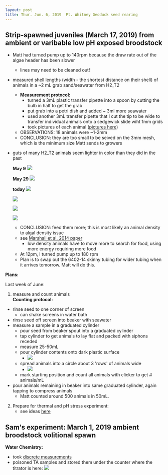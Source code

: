 ```yaml
---
layout: post
title: Thur. Jun. 6, 2019  Pt. Whitney Geoduck seed rearing 
---
```


## Strip-spawned juveniles (March 17, 2019) from ambient or varibable low pH exposed broodstock

- Matt had turned pump up to 140rpm because the draw rate out of the algae header has been slower 
	- lines may need to be cleaned out!

- measured shell lengths (width - the shortest distance on their shell) of animals in a ~2 mL grab sand/seawater from H2_T2
	- **Measurement protocol:** 
		- turned a 3mL plastic transfer pipette into a spoon by cutting the bulb in half to get the grab
		- put grab into a petri dish and added ~ 3ml more seawater
		- used another 3mL transfer pipette that I cut the tip to be wide to transfer individual animals onto a sedgewick slide wiht 1mm grids
		- took pictures of each animal ([pictures here](https://drive.google.com/open?id=1RtDMhIaQ35Xxr6rN7n6V1XoHyS90bPDk))
	- OBSERVATIONS: 18 animals were ~1-2mm 
	- CONCLUSION: they are too small to be seived on the 3mm mesh, which is the minimum size Matt sends to growers 	

- guts of many H2_T2 animals seem lighter in color than they did in the past 

	**May 9**
	![](https://drive.google.com/uc?export=view&id=1ZefZR5djyuL0r6-3y3dr40_7EYa8HdOx)
	
	**May 29**
	![](https://drive.google.com/uc?export=view&id=1kwz9wOmx3UgAbDXQAFZ--NC2wSLG_En-)
	
	**today**
	![](https://drive.google.com/uc?export=view&id=1YKKWvOWJyDFZZXkjIHVGszs-1DBjPgZI)
	
	![](https://drive.google.com/uc?export=view&id=1r4eRYwoe9mxEPvOLvqqOd97rkBkgu8ee)
	
	![](https://drive.google.com/uc?export=view&id=1BeIjqBM8EZEJ9_2tc31Ex4wG6GZxM4gx)
	
	![](https://drive.google.com/uc?export=view&id=1y1tSikRnZ-QvPCpJMMWDuP-zs2ENbuYJ)

	- CONCLUSION: feed them more; this is most likely an animal density to algal density issue
	- see [Marshall et al. 2014 paper](https://www.tandfonline.com/doi/abs/10.1080/15222055.2014.886645?tab=permissions&scroll=top)
		- low density animals have to move more to search for food, using more energy requiring more food
	- At 12pm, I turned pump up to 180 rpm
	- Plan is to swap out the 6402-14 skinny tubing for wider tubing when it arrives tomorrow. Matt will do this.

**Plans:**

Last week of June:  

1. measure and count animals  
  **Counting protocol:**

- rinse seed to one corner of screen
	- can shake screens in water bath 
- rinse seed off screen into beaker with seawater
- measure a sample in a graduated cylinder
	- pour seed from beaker spout into a graduated cylinder
	- tap cylinder to get animals to lay flat and packed with siphons receded
	- measure 25-50mL
	- pour cylinder contents onto dark plastic surface
		- ![](https://drive.google.com/uc?export=view&id=1E38cvbM5Vb2f_57LUKTyvaQESWvCkvtc)
	- spread animals into a circle about 3 'rows' of animals wide
		- ![](https://drive.google.com/uc?export=view&id=1C-PnnpwxSsKbxAfo5cTXkdcEN74Ee7hx)
	- mark starting position and count all animals with clicker to get # animals/mL
- pour animals remaining in beaker into same graduated cylinder, again tapping to compress animals
	- Matt counted around 500 animals in 50mL.

2. Prepare for thermal and pH stress experiment:
	- see ideas [here](https://docs.google.com/document/d/1E12ATHeWXF2Bpe7O6xf3V9RHvVF4DKcZ10FEyvitWL8/edit)


## Sam's experiment: March 1, 2019 ambient broodstock volitional spawn

**Water Chemistry:**

- took [discrete measurements](https://github.com/shellywanamaker/P_generosa/blob/master/Water_Chemistry/data/Titrator/Daily_Temp_pH_Sal.csv) 
- poisoned TA samples and stored them under the counter where the titrator is here:
![](https://drive.google.com/uc?export=view&id=1-qOptB9WYGhh753f2PwhVDhhpuk5oKz-)

